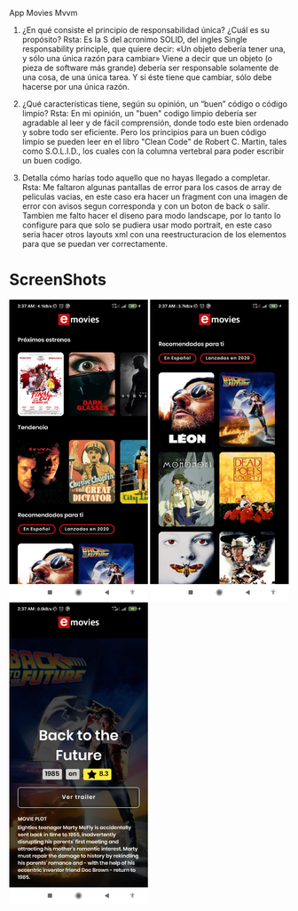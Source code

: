 App Movies Mvvm

1. ¿En qué consiste el principio de responsabilidad única? ¿Cuál es su propósito?
Rsta:
Es la S del acronimo SOLID, del ingles Single responsability principle, que quiere decir:
«Un objeto debería tener una, y sólo una única razón para cambiar»
Viene a decir que un objeto (o pieza de software más grande) debería ser responsable solamente
de una cosa, de una única tarea. Y si éste tiene que cambiar, sólo debe hacerse por una única razón.

2. ¿Qué características tiene, según su opinión, un “buen” código o código limpio?
Rsta:
En mi opinión, un "buen" codigo limpio debería ser agradable al leer y de fácil comprensión,
donde todo este bien ordenado y sobre todo ser eficiente. 
Pero los principios para un buen código limpio se pueden leer en el libro "Clean Code" de Robert C. Martin,
tales como S.O.L.I.D., los cuales con la columna vertebral para poder escribir un buen codigo.

3. Detalla cómo harías todo aquello que no hayas llegado a completar.
Rsta:
Me faltaron algunas pantallas de error para los casos de array de peliculas vacias, en este caso era
hacer un fragment con una imagen de error con avisos segun corresponda y con un boton de back o salir.
Tambien me falto hacer el diseno para modo landscape, por lo tanto lo configure para que solo se 
pudiera usar modo portrait, en este caso seria hacer otros layouts xml con una reestructuracion de los
elementos para que se puedan ver correctamente.

# ScreenShots
<p float="left">
  <img src="https://github.com/fernandoehs/App-Movies-Mvvm/blob/main/Screenshot_2022-10-14-02-37-23-761_com.fernandoehs.movies.jpg" width="250" />
  <img src="https://github.com/fernandoehs/App-Movies-Mvvm/blob/main/Screenshot_2022-10-14-02-37-30-398_com.fernandoehs.movies.jpg" width="250" />
  <img src="https://github.com/fernandoehs/App-Movies-Mvvm/blob/main/Screenshot_2022-10-14-02-37-38-314_com.fernandoehs.movies.jpg" width="250" />
</p>



